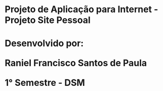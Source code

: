 <h1>Projeto de Aplicação para Internet - Projeto Site Pessoal<h1>

Desenvolvido por:

Raniel Francisco Santos de Paula

1° Semestre - DSM
